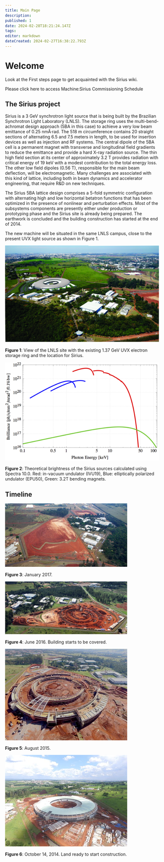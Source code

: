```yaml
---
title: Main Page
description: 
published: 1
date: 2024-02-28T18:21:24.147Z
tags: 
editor: markdown
dateCreated: 2024-02-27T16:38:22.793Z
---
```


# Welcome

Look at the First steps page to get acquainted with the Sirius wiki.

Please click here to access Machine:Sirius Commissioning Schedule

## The Sirius project

Sirius is a 3 GeV synchrotron light source that is being built by the Brazilian Synchrotron Light Laboratory (LNLS). The storage ring uses the multi-bend-achromat design approach (5BA in this case) to achieve a very low beam emittance of 0.25 nmÂ·rad. The 518 m circumference contains 20 straight sections of alternating 6.5 and 7.5 meters in length, to be used for insertion devices as well as injection and RF systems. The central dipole of the 5BA cell is a permanent magnet with transverse and longitudinal field gradients to reduce the emittance and provide a hard X-ray radiation source. The thin high field section at its center of approximately 3.2 T provides radiation with critical energy of 19 keV with a modest contribution to the total energy loss. The other low field dipoles (0.56 T), responsible for the main beam deflection, will be electromagnetic. Many challenges are associated with this kind of lattice, including both in beam dynamics and accelerator engineering, that require R&D on new techniques.

The Sirius 5BA lattice design comprises a 5-fold symmetric configuration with alternating high and low horizontal betatron functions that has been optimized in the presence of nonlinear and perturbation effects. Most of the subsystems components are presently either under production or prototyping phase and the Sirius site is already being prepared. The earthwork is concluded and the building construction has started at the end of 2014.

The new machine will be situated in the same LNLS campus, close to the present UVX light source as shown in Figure 1.

![main_page_sirius.jpg](/img/main_page_sirius.jpg)

**Figure 1**: View of the LNLS site with the existing 1.37 GeV UVX electron storage ring and the location for Sirius.

![sirius_brightness.png](/img/sirius_brightness.png)

**Figure 2**: Theoretical brightness of the Sirius sources calculated using Spectra 10.0. Red: in-vacuum undulator (IVU19), Blue: elliptically polarized undulator (EPU50), Green: 3.2T bending magnets.

## Timeline

![sirius1.jpg](/img/sirius1.jpg)

**Figure 3**: January 2017.

![sirius2.png](/img/sirius2.png)

**Figure 4**: June 2016. Building starts to be covered.

![sirius3.png](/img/sirius3.jpg)

**Figure 5**: August 2015.

![sirius4.png](/img/sirius4.jpg)

**Figure 6**: October 14, 2014. Land ready to start construction.